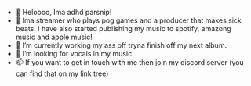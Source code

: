 - 👋 Heloooo, Ima adhd parsnip!
- 👀 Ima streamer who plays pog games and a producer that makes sick beats. I have also started publishing my music to spotify, amazong music and apple music!
- 🌱 I’m currently working my ass off tryna finish off my next album.
- 💞️ I’m looking for vocals in my music.
- 📫 If you want to get in touch with me then join my discord server (you can find that on my link tree)

<!---
gamerparsnip/gamerparsnip is a ✨ special ✨ repository because its `README.md` (this file) appears on your GitHub profile.
You can click the Preview link to take a look at your changes.
--->
